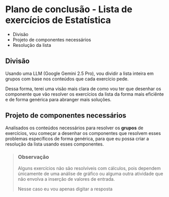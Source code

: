 # Plano de conclusão - Lista de exercícios de Estatística

- Divisão
- Projeto de componentes necessários
- Resolução da lista

## Divisão

Usando uma LLM (Google Gemini 2.5 Pro), vou dividir a lista inteira em grupos com base nos conteúdos que cada exercício pede.

Dessa forma, terei uma visão mais clara de como vou ter que desenhar os componente que vão resolver os exercícios da lista da forma mais eficiênte e de forma genérica para abranger mais soluções.

## Projeto de componentes necessários

Analisados os conteúdos necessários para resolver os **grupos** de exercícios, vou começar a desenhar os componentes que resolvem esses problemas específicos de forma genérica, para que eu possa criar a resolução da lista usando esses componentes.

<!-- ## Resolução da lista

Em um documento a parte que vai importar todas as funções, vou resolver todos os exercícios nesse formato: -->
<!-- 
```python
# ============================================================================== #
# Nome do exercício (Ou número, o que for mais conveniente para identificá-lo)

ComponenteDeResolucao(parametro1, parametro2, parametroN)

# Resultado obtido: 
``` -->

> ### Observação
> Alguns exercícios não são resolvíveis com cálculos, pois dependem únicamente de uma análise de gráfico ou alguma outra atividade que não envolva a inserção de valores de entrada.
>
> Nesse caso eu vou apenas digitar a resposta